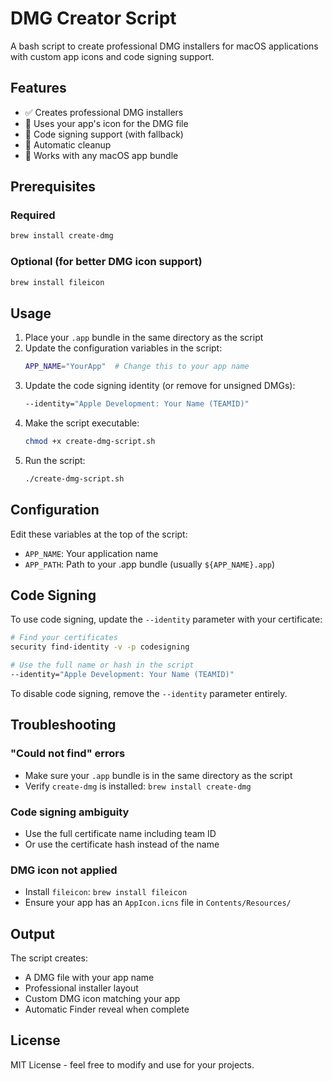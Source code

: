 # DMG Creator Script

A bash script to create professional DMG installers for macOS applications with custom app icons and code signing support.

## Features

- ✅ Creates professional DMG installers
- 🎨 Uses your app's icon for the DMG file
- 🔐 Code signing support (with fallback)
- 🧹 Automatic cleanup
- 📱 Works with any macOS app bundle

## Prerequisites

### Required
```bash
brew install create-dmg
```

### Optional (for better DMG icon support)
```bash
brew install fileicon
```

## Usage

1. Place your `.app` bundle in the same directory as the script
2. Update the configuration variables in the script:
   ```bash
   APP_NAME="YourApp"  # Change this to your app name
   ```
3. Update the code signing identity (or remove for unsigned DMGs):
   ```bash
   --identity="Apple Development: Your Name (TEAMID)"
   ```
4. Make the script executable:
   ```bash
   chmod +x create-dmg-script.sh
   ```
5. Run the script:
   ```bash
   ./create-dmg-script.sh
   ```

## Configuration

Edit these variables at the top of the script:

- `APP_NAME`: Your application name
- `APP_PATH`: Path to your .app bundle (usually `${APP_NAME}.app`)

## Code Signing

To use code signing, update the `--identity` parameter with your certificate:

```bash
# Find your certificates
security find-identity -v -p codesigning

# Use the full name or hash in the script
--identity="Apple Development: Your Name (TEAMID)"
```

To disable code signing, remove the `--identity` parameter entirely.

## Troubleshooting

### "Could not find" errors
- Make sure your `.app` bundle is in the same directory as the script
- Verify `create-dmg` is installed: `brew install create-dmg`

### Code signing ambiguity
- Use the full certificate name including team ID
- Or use the certificate hash instead of the name

### DMG icon not applied
- Install `fileicon`: `brew install fileicon`
- Ensure your app has an `AppIcon.icns` file in `Contents/Resources/`

## Output

The script creates:
- A DMG file with your app name
- Professional installer layout
- Custom DMG icon matching your app
- Automatic Finder reveal when complete

## License

MIT License - feel free to modify and use for your projects.